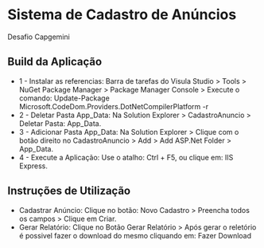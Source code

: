 # Sistema de Cadastro de Anúncios
Desafio Capgemini
## Build da Aplicação
- 1 - Instalar as referencias:
  Barra de tarefas do Visula Studio > Tools > NuGet Package Manager > Package Manager Console > Execute o comando: Update-Package Microsoft.CodeDom.Providers.DotNetCompilerPlatform -r
- 2 - Deletar Pasta App_Data:
 Na Solution Explorer > CadastroAnuncio > Deletar Pasta: App_Data.
- 3 - Adicionar Pasta App_Data:
 Na Solution Explorer > Clique com o botão direito no CadastroAnuncio > Add > Add ASP.Net Folder > App_Data. 
- 4 - Execute a Aplicação:
  Use o atalho: Ctrl + F5, ou clique em: IIS Express.
## Instruções de Utilização
- Cadastrar Anúncio:
  Clique no botão: Novo Cadastro > Preencha todos os campos > Clique em Criar.
- Gerar Relatório:
  Clique no Botão Gerar Relatório > Após gerar o reletório é possivel fazer o download do mesmo cliquando em: Fazer Download
 
 
  
  
  
